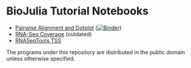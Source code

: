 # BioJulia Tutorial Notebooks

* [Pairwise Alignment and Dotplot](Pairwise_Alignment/pairwise_alignment.jl) ([![Binder](https://mybinder.org/badge_logo.svg)](https://mybinder.org/v2/gh/BioJulia/BioTutorials/HEAD?labpath=Pairwise_Alignment%2Fpairwise_alignment.ipynb))
* [RNA-Seq Coverage](RNASeq_Coverage/rnaseq_coverage.jl) (outdated)
* [RNASeqTools TSS](RNASeqTools_TSS/rnaseqtools_tss.ipynb)

The programs under this repository are distributed in the public domain unless
otherwise specified.
